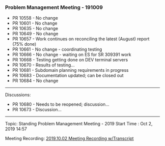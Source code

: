 
### Problem Management Meeting - 191009

* PR 10558 - No change
* PR 10601 - No change
* PR 10635 - No change
* PR 10649 - No change
* PR 10657 - Work continues on reconciling the latest (August) report (75% done)
* PR 10661 - No change - coordinating testing
* PR 10666 - No change - waiting on ES for SR 309391 work
* PR 10668 - Testing getting done on DEV terminal servers
* PR 10670 - Results of testing...
* PR 10681 - Subdomain planning requirements in progress
* PR 10683 - Documentation updated; can be closed out
 * PR 10684 - No change

---- 
Discussions:

* PR 10680 - Needs to be reopened; discussion...
* PR 10673 - Discussion...  

---- 
Topic: Standing Problem Management Meeting - 2019
Start Time : Oct 2, 2019 14:57

Meeting Recording:
[2019.10.02 Meeting Recording w/Transcript][1]



[1]:	https://shsu.zoom.us/recording/share/nrPrVtC3rHoBr_ErUXRg-9Ax90YOPGVoszTkZQ4Ec2uwIumekTziMw